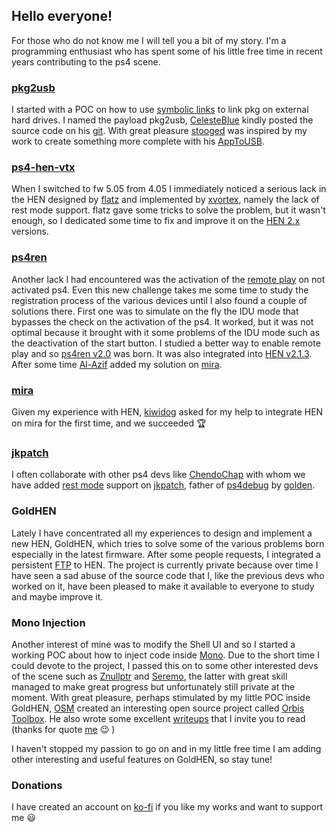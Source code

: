 ## Hello everyone!

For those who do not know me I will tell you a bit of my story.
I'm a programming enthusiast who has spent some of his little free time in recent years contributing to the ps4 scene.

### [pkg2usb](https://github.com/SiSTR0/ps4-pkg2usb)

I started with a POC on how to use [symbolic links](https://en.wikipedia.org/wiki/Symbolic_link) to link pkg on external hard drives. I named the payload pkg2usb, [CelesteBlue](https://github.com/CelesteBlue-dev) kindly posted the source code on his [git](https://github.com/CelesteBlue-dev/ps4-pkg2usb). 
With great pleasure [stooged](https://github.com/stooged) was inspired by my work to create something more complete with his [AppToUSB](https://www.psxhax.com/threads/apptousb-by-stooged-a-modification-of-pkg2usb-for-ps4.4704/).

### [ps4-hen-vtx](https://github.com/SiSTR0/ps4-hen-vtx)

When I switched to fw 5.05 from 4.05 I immediately noticed a serious lack in the HEN designed by [flatz](https://github.com/flatz) and implemented by [xvortex](https://github.com/xvortex), namely the lack of rest mode support. flatz gave some tricks to solve the problem, but it wasn't enough, so I dedicated some time to fix and improve it on the [HEN 2.x](https://github.com/SiSTR0/ps4-hen-vtx/commits/master) versions.

### [ps4ren](https://github.com/SiSTR0/ps4ren)

Another lack I had encountered was the activation of the [remote play](https://en.wikipedia.org/wiki/Remote_Play) on not activated ps4.
Even this new challenge takes me some time to study the registration process of the various devices until I also found a couple of solutions there. First one was to simulate on the fly the IDU mode that bypasses the check on the activation of the ps4. It worked, but it was not optimal because it brought with it some problems of the IDU mode such as the deactivation of the start button. I studied a better way to enable remote play and so [ps4ren v2.0](https://github.com/SiSTR0/ps4ren/releases/tag/2.0.0) was born. It was also integrated into [HEN v2.1.3](https://github.com/SiSTR0/ps4-hen-vtx/releases/tag/2.1.3).
After some time [Al-Azif](https://github.com/Al-Azif) added my solution on [mira](https://github.com/OpenOrbis/mira-project/commit/211745632b4fad1b5a510665ff440eb9eb9a312b).

### [mira](https://github.com/OpenOrbis/mira-project)

Given my experience with HEN, [kiwidog](https://github.com/kiwidoggie) asked for my help to integrate HEN on mira for the first time, and we succeeded :trophy:

### [jkpatch](https://github.com/ChendoChap/jkpatch)

I often collaborate with other ps4 devs like [ChendoChap](https://github.com/ChendoChap) with whom we have added [rest mode](https://github.com/ChendoChap/jkpatch/commit/0393c855867b4e8a39fd73c98bd802483a639487) support on [jkpatch](https://github.com/ChendoChap/jkpatch), father of [ps4debug](https://github.com/jogolden/ps4debug) by [golden](https://github.com/jogolden).

### GoldHEN

Lately I have concentrated all my experiences to design and implement a new HEN, GoldHEN, which tries to solve some of the various problems born especially in the latest firmware. After some people requests, I integrated a persistent [FTP](https://github.com/xvortex/ps4-ftp-vtx) to HEN.
The project is currently private because over time I have seen a sad abuse of the source code that I, like the previous devs who worked on it, have been pleased to make it available to everyone to study and maybe improve it.

### Mono Injection

Another interest of mine was to modify the Shell UI and so I started a working POC about how to inject code inside [Mono](https://www.mono-project.com/). Due to the short time I could devote to the project, I passed this on to some other interested devs of the scene such as [Znullptr](https://github.com/dmiller423) and [Seremo](https://github.com/seremo), the latter with great skill managed to make great progress but unfortunately still private at the moment.
With great pleasure, perhaps stimulated by my little POC inside GoldHEN, [OSM](https://github.com/OSM-Made) created an interesting open source project called [Orbis Toolbox](https://github.com/OSM-Made/Orbis-Toolbox). 
He also wrote some excellent [writeups](https://www.hackingadventures.ca/blog) that I invite you to read (thanks for quote [me](https://www.hackingadventures.ca/blog/ps4-mono-ui-part-2#block-yui_3_17_2_1_1625803114290_4093) :wink: )

I haven't stopped my passion to go on and in my little free time I am adding other interesting and useful features on GoldHEN, so stay tune!

### Donations

I have created an account on [ko-fi](https://ko-fi.com/SiSTRo) if you like my works and want to support me :smiley:
